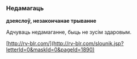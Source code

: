 ### Недамагаць
**дзеяслоў, незакончанае трыванне**

Адчуваць недамаганне, быць не зусім здаровым.

<a rel="author">[http://rv-blr.com/](http://rv-blr.com/slounik.jsp?letterId=0&maskId=0&pageId=1890)</a>
